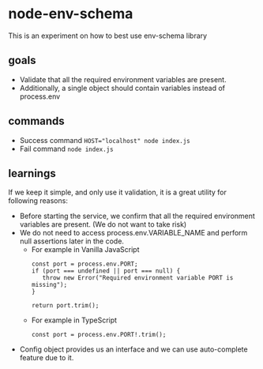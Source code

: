 # node-env-schema
This is an experiment on how to best use env-schema library

## goals
- Validate that all the required environment variables are present.
- Additionally, a single object should contain variables instead of process.env

## commands
- Success command `HOST="localhost" node index.js`
- Fail command `node index.js`

## learnings
If we keep it simple, and only use it validation, it is a great utility for following reasons:

- Before starting the service, we confirm that all the required environment variables are present. (We do not want to take risk)
- We do not need to access process.env.VARIABLE_NAME and perform null assertions later in the code.
  - For example in Vanilla JavaScript 
     ```
     const port = process.env.PORT;
     if (port === undefined || port === null) {
        throw new Error("Required environment variable PORT is missing");
     }

     return port.trim();
     ```
  - For example in TypeScript
    ```
    const port = process.env.PORT!.trim();
    ```
- Config object provides us an interface and we can use auto-complete feature due to it.